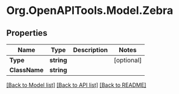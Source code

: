 # Org.OpenAPITools.Model.Zebra

## Properties

Name | Type | Description | Notes
------------ | ------------- | ------------- | -------------
**Type** | **string** |  | [optional] 
**ClassName** | **string** |  | 

[[Back to Model list]](../../README.md#documentation-for-models) [[Back to API list]](../../README.md#documentation-for-api-endpoints) [[Back to README]](../../README.md)

